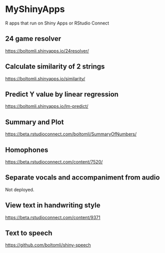 # MyShinyApps

R apps that run on Shiny Apps or RStudio Connect

## 24 game resolver

<https://boltomli.shinyapps.io/24resolver/>

## Calculate similarity of 2 strings

<https://boltomli.shinyapps.io/similarity/>

## Predict Y value by linear regression

<https://boltomli.shinyapps.io/lm-predict/>

## Summary and Plot

<https://beta.rstudioconnect.com/boltomli/SummaryOfNumbers/>

## Homophones

<https://beta.rstudioconnect.com/content/7520/>

## Separate vocals and accompaniment from audio

Not deployed.

## View text in handwriting style

<https://beta.rstudioconnect.com/content/9371>

## Text to speech

<https://github.com/boltomli/shiny-speech>

